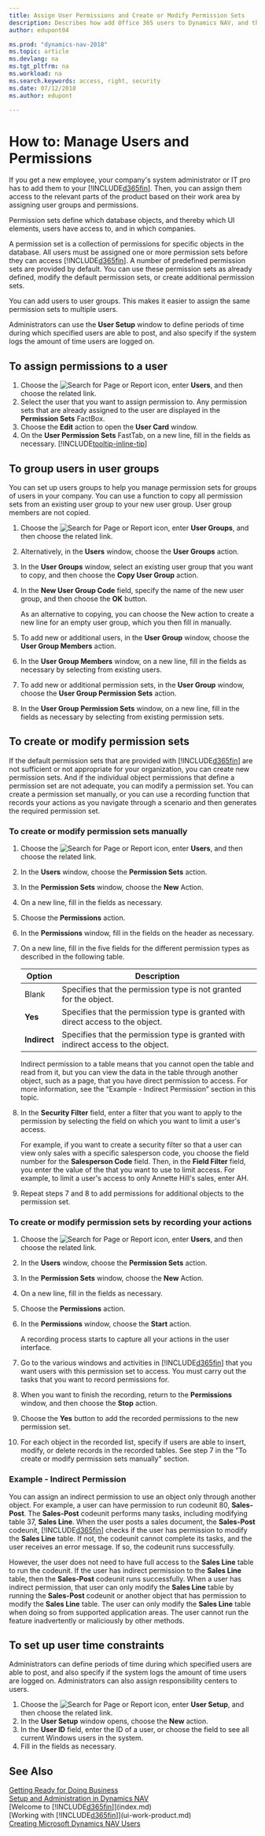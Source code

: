 ```yaml
---
title: Assign User Permissions and Create or Modify Permission Sets
description: Describes how add Office 365 users to Dynamics NAV, and then assign permissions, access rights, and security settings.
author: edupont04

ms.prod: "dynamics-nav-2018"
ms.topic: article
ms.devlang: na
ms.tgt_pltfrm: na
ms.workload: na
ms.search.keywords: access, right, security
ms.date: 07/12/2018
ms.author: edupont

---
```

# How to: Manage Users and Permissions
If you get a new employee, your company's system administrator or IT pro has to add them to your [!INCLUDE[d365fin](includes/d365fin_md.md)]. Then, you can assign them access to the relevant parts of the product based on their work area by assigning user groups and permissions.

Permission sets define which database objects, and thereby which UI elements, users have access to, and in which companies.

A permission set is a collection of permissions for specific objects in the database. All users must be assigned one or more permission sets before they can access [!INCLUDE[d365fin](includes/d365fin_md.md)]. A number of predefined permission sets are provided by default. You can use these permission sets as already defined, modify the default permission sets, or create additional permission sets.

You can add users to user groups. This makes it easier to assign the same permission sets to multiple users.

Administrators can use the **User Setup** window to define periods of time during which specified users are able to post, and also specify if the system logs the amount of time users are logged on.

## To assign permissions to a user
1. Choose the ![Search for Page or Report](media/ui-search/search_small.png "Search for Page or Report icon") icon, enter **Users**, and then choose the related link.
2. Select the user that you want to assign permission to.
Any permission sets that are already assigned to the user are displayed in the **Permission Sets** FactBox.
3. Choose the **Edit** action to open the **User Card** window.
4. On the **User Permission Sets** FastTab, on a new line, fill in the fields as necessary. [!INCLUDE[tooltip-inline-tip](includes/tooltip-inline-tip_md.md)]

## To group users in user groups
You can set up users groups to help you manage permission sets for groups of users in your company. You can use a function to copy all permission sets from an existing user group to your new user group. User group members are not copied.

1. Choose the ![Search for Page or Report](media/ui-search/search_small.png "Search for Page or Report icon") icon, enter **User Groups**, and then choose the related link.
2. Alternatively, in the **Users** window, choose the **User Groups** action.
3. In the **User Groups** window, select an existing user group that you want to copy, and then choose the **Copy User Group** action.
4. In the **New User Group Code** field, specify the name of the new user group, and then choose the **OK** button.

    As an alternative to copying, you can choose the New action to create a new line for an empty user group, which you then fill in manually.
5. To add new or additional users, in the **User Group** window, choose the **User Group Members** action.
6. In the **User Group Members** window, on a new line, fill in the fields as necessary by selecting from existing users.
7. To add new or additional permission sets, in the **User Group** window, choose the **User Group Permission Sets** action.
8. In the **User Group Permission Sets** window, on a new line, fill in the fields as necessary by selecting from existing permission sets.

## To create or modify permission sets
If the default permission sets that are provided with [!INCLUDE[d365fin](includes/d365fin_md.md)] are not sufficient or not appropriate for your organization, you can create new permission sets. And if the individual object permissions that define a permission set are not adequate, you can modify a permission set. You can create a permission set manually, or you can use a recording function that records your actions as you navigate through a scenario and then generates the required permission set.

### To create or modify permission sets manually
1. Choose the ![Search for Page or Report](media/ui-search/search_small.png "Search for Page or Report icon") icon, enter **Users**, and then choose the related link.
2. In the **Users** window, choose the **Permission Sets** action.
3. In the **Permission Sets** window, choose the **New** Action.
4. On a new line, fill in the fields as necessary.
5. Choose the **Permissions** action.
6. In the **Permissions** window, fill in the fields on the header as necessary.
7. On a new line, fill in the five fields for the different permission types as described in the following table.

    |Option|Description|
    |------|-----------|
    |Blank|Specifies that the permission type is not granted for the object.|
    |**Yes**|Specifies that the permission type is granted with direct access to the object.|
    |**Indirect**|Specifies that the permission type is granted with indirect access to the object.|

    Indirect permission to a table means that you cannot open the table and read from it, but you can view the data in the table through another object, such as a page, that you have direct permission to access. For more information, see the “Example - Indirect Permission” section in this topic.

8. In the **Security Filter** field, enter a filter that you want to apply to the permission by selecting the field on which you want to limit a user's access.

    For example, if you want to create a security filter so that a user can view only sales with a specific salesperson code, you choose the field number for the **Salesperson Code** field. Then, in the **Field Filter** field, you enter the value of the that you want to use to limit access. For example, to limit a user's access to only Annette Hill's sales, enter AH.
9. Repeat steps 7 and 8 to add permissions for additional objects to the permission set.

### To create or modify permission sets by recording your actions
1. Choose the ![Search for Page or Report](media/ui-search/search_small.png "Search for Page or Report icon") icon, enter **Users**, and then choose the related link.
2. In the **Users** window, choose the **Permission Sets** action.
3. In the **Permission Sets** window, choose the **New** Action.
4. On a new line, fill in the fields as necessary.
5. Choose the **Permissions** action.
6. In the **Permissions** window, choose the **Start** action.

    A recording process starts to capture all your actions in the user interface.
7. Go to the various windows and activities in [!INCLUDE[d365fin](includes/d365fin_md.md)] that you want users with this permission set to access. You must carry out the tasks that you want to record permissions for.
8. When you want to finish the recording, return to the **Permissions** window, and then choose the **Stop** action.
9. Choose the **Yes** button to add the recorded permissions to the new permission set.
10. For each object in the recorded list, specify if users are able to insert, modify, or delete records in the recorded tables. See step 7 in the "To create or modify permission sets manually" section.

### Example - Indirect Permission
You can assign an indirect permission to use an object only through another object.
For example, a user can have permission to run codeunit 80, **Sales-Post**. The **Sales-Post** codeunit performs many tasks, including modifying table 37, **Sales Line**. When the user posts a sales document, the **Sales-Post** codeunit, [!INCLUDE[d365fin](includes/d365fin_md.md)] checks if the user has permission to modify the **Sales Line** table. If not, the codeunit cannot complete its tasks, and the user receives an error message. If so, the codeunit runs successfully.

However, the user does not need to have full access to the **Sales Line** table to run the codeunit. If the user has indirect permission to the **Sales Line** table, then the **Sales-Post** codeunit runs successfully. When a user has indirect permission, that user can only modify the **Sales Line** table by running the **Sales-Post** codeunit or another object that has permission to modify the **Sales Line** table. The user can only modify the **Sales Line** table when doing so from supported application areas. The user cannot run the feature inadvertently or maliciously by other methods.

## To set up user time constraints
Administrators can define periods of time during which specified users are able to post, and also specify if the system logs the amount of time users are logged on. Administrators can also assign responsibility centers to users.

1. Choose the ![Search for Page or Report](media/ui-search/search_small.png "Search for Page or Report icon") icon, enter **User Setup**, and then choose the related link.
2. In the **User Setup** window opens, choose the **New** action.
3. In the **User ID** field, enter the ID of a user, or choose the field to see all current Windows users in the system.
4. Fill in the fields as necessary.

## See Also
[Getting Ready for Doing Business](ui-get-ready-business.md)  
[Setup and Administration in Dynamics NAV](admin-setup-and-administration.md)  
[Welcome to [!INCLUDE[d365fin](includes/d365fin_md.md)]](index.md)  
[Working with [!INCLUDE[d365fin](includes/d365fin_md.md)]](ui-work-product.md)  
[Creating Microsoft Dynamics NAV Users](/dynamics-nav/How-to--Create-Microsoft-Dynamics-NAV-Users)  
